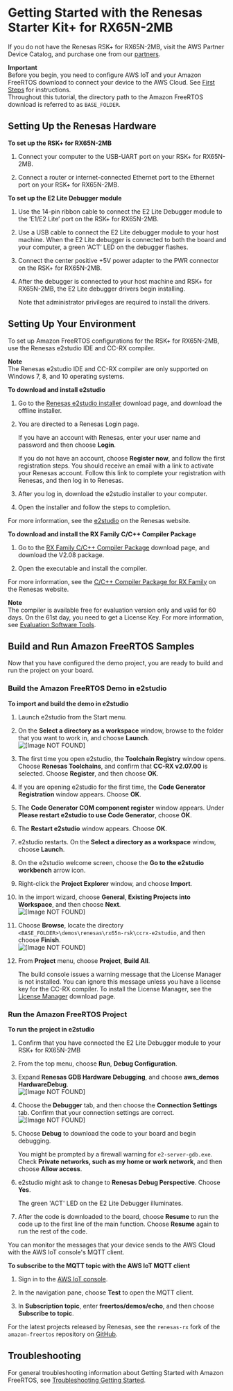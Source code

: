 # Getting Started with the Renesas Starter Kit\+ for RX65N\-2MB<a name="getting_started_renesas"></a>

If you do not have the Renesas RSK\+ for RX65N\-2MB, visit the AWS Partner Device Catalog, and purchase one from our [partners](https://devices.amazonaws.com/detail/a3G0L00000AAOkeUAH/Renesas-Starter-Kit+-for-RX65N-2MB)\.

**Important**  
Before you begin, you need to configure AWS IoT and your Amazon FreeRTOS download to connect your device to the AWS Cloud\. See [First Steps](freertos-prereqs.md) for instructions\.  
Throughout this tutorial, the directory path to the Amazon FreeRTOS download is referred to as `BASE_FOLDER`\.

## Setting Up the Renesas Hardware<a name="renesas-setup-hardware"></a>

**To set up the RSK\+ for RX65N\-2MB**

1. Connect your computer to the USB\-UART port on your RSK\+ for RX65N\-2MB\.

1. Connect a router or internet\-connected Ethernet port to the Ethernet port on your RSK\+ for RX65N\-2MB\.

**To set up the E2 Lite Debugger module**

1. Use the 14\-pin ribbon cable to connect the E2 Lite Debugger module to the ‘E1/E2 Lite’ port on the RSK\+ for RX65N\-2MB\.

1. Use a USB cable to connect the E2 Lite debugger module to your host machine\. When the E2 Lite debugger is connected to both the board and your computer, a green ‘ACT’ LED on the debugger flashes\.

1. Connect the center positive \+5V power adapter to the PWR connector on the RSK\+ for RX65N\-2MB\.

1. After the debugger is connected to your host machine and RSK\+ for RX65N\-2MB, the E2 Lite debugger drivers begin installing\.

   Note that administrator privileges are required to install the drivers\.

## Setting Up Your Environment<a name="renesas-setup-env"></a>

To set up Amazon FreeRTOS configurations for the RSK\+ for RX65N\-2MB, use the Renesas e2studio IDE and CC\-RX compiler\. 

**Note**  
The Renesas e2studio IDE and CC\-RX compiler are only supported on Windows 7, 8, and 10 operating systems\.

**To download and install e2studio**

1. Go to the [Renesas e2studio installer](https://www.renesas.com/in/en/software/D4000820.html) download page, and download the offline installer\.

1. You are directed to a Renesas Login page\.

   If you have an account with Renesas, enter your user name and password and then choose **Login**\.

   If you do not have an account, choose **Register now**, and follow the first registration steps\. You should receive an email with a link to activate your Renesas account\. Follow this link to complete your registration with Renesas, and then log in to Renesas\.

1. After you log in, download the e2studio installer to your computer\.

1. Open the installer and follow the steps to completion\.

For more information, see the [e2studio](https://www.renesas.com/us/en/products/software-tools/tools/ide/e2studio.html#productInfo) on the Renesas website\.

**To download and install the RX Family C/C\+\+ Compiler Package**

1. Go to the [RX Family C/C\+\+ Compiler Package](https://www.renesas.com/us/en/software/D4000652.html) download page, and download the V2\.08 package\.

1. Open the executable and install the compiler\.

For more information, see the [C/C\+\+ Compiler Package for RX Family](https://www.renesas.com/us/en/products/software-tools/tools/compiler-assembler/compiler-package-for-rx-family.html#productInfo) on the Renesas website\.

**Note**  
The compiler is available free for evaluation version only and valid for 60 days\. On the 61st day, you need to get a License Key\. For more information, see [Evaluation Software Tools](https://www.renesas.com/us/en/products/software-tools/evaluation-software-tools.html)\.

## Build and Run Amazon FreeRTOS Samples<a name="renesas-build-and-run-example"></a>

Now that you have configured the demo project, you are ready to build and run the project on your board\.

### Build the Amazon FreeRTOS Demo in e2studio<a name="renesas-freertos-import-project"></a>

**To import and build the demo in e2studio**

1. Launch e2studio from the Start menu\. 

1. On the **Select a directory as a workspace** window, browse to the folder that you want to work in, and choose **Launch**\.  
![\[Image NOT FOUND\]](http://docs.aws.amazon.com/freertos/latest/userguide/images/e2studio1.png)

1. The first time you open e2studio, the **Toolchain Registry** window opens\. Choose **Renesas Toolchains**, and confirm that **CC\-RX v2\.07\.00** is selected\. Choose **Register**, and then choose **OK**\.

1. If you are opening e2studio for the first time, the **Code Generator Registration** window appears\. Choose **OK**\.

1. The **Code Generator COM component register** window appears\. Under **Please restart e2studio to use Code Generator**, choose **OK**\.

1. The **Restart e2studio** window appears\. Choose **OK**\.

1. e2studio restarts\. On the **Select a directory as a workspace** window, choose **Launch**\.

1. On the e2studio welcome screen, choose the **Go to the e2studio workbench** arrow icon\.

1. Right\-click the **Project Explorer** window, and choose **Import**\.

1. In the import wizard, choose **General**, **Existing Projects into Workspace**, and then choose **Next**\.  
![\[Image NOT FOUND\]](http://docs.aws.amazon.com/freertos/latest/userguide/images/e2studio2.png)

1. Choose **Browse**, locate the directory `<BASE_FOLDER>\demos\renesas\rx65n-rsk\ccrx-e2studio`, and then choose **Finish**\.   
![\[Image NOT FOUND\]](http://docs.aws.amazon.com/freertos/latest/userguide/images/e2studio3.png)

1. From **Project** menu, choose **Project**, **Build All**\.

   The build console issues a warning message that the License Manager is not installed\. You can ignore this message unless you have a license key for the CC\-RX compiler\. To install the License Manager, see the [License Manager](https://www.renesas.com/us/en/software/D4000398.html) download page\.

### Run the Amazon FreeRTOS Project<a name="renesas-run"></a>

**To run the project in e2studio**

1. Confirm that you have connected the E2 Lite Debugger module to your RSK\+ for RX65N\-2MB

1. From the top menu, choose **Run**, **Debug Configuration**\.

1. Expand **Renesas GDB Hardware Debugging**, and choose **aws\_demos HardwareDebug**\.  
![\[Image NOT FOUND\]](http://docs.aws.amazon.com/freertos/latest/userguide/images/e2studio4.png)

1. Choose the **Debugger** tab, and then choose the **Connection Settings** tab\. Confirm that your connection settings are correct\.  
![\[Image NOT FOUND\]](http://docs.aws.amazon.com/freertos/latest/userguide/images/e2studio5.png)

1. Choose **Debug** to download the code to your board and begin debugging\.

   You might be prompted by a firewall warning for `e2-server-gdb.exe`\. Check **Private networks, such as my home or work network**, and then choose **Allow access**\.

1. e2studio might ask to change to **Renesas Debug Perspective**\. Choose **Yes**\.

   The green 'ACT' LED on the E2 Lite Debugger illuminates\.

1. After the code is downloaded to the board, choose **Resume** to run the code up to the first line of the main function\. Choose **Resume** again to run the rest of the code\.

You can monitor the messages that your device sends to the AWS Cloud with the AWS IoT console's MQTT client\.

**To subscribe to the MQTT topic with the AWS IoT MQTT client**

1. Sign in to the [AWS IoT console](https://console.aws.amazon.com/iotv2/)\.

1. In the navigation pane, choose **Test** to open the MQTT client\.

1. In **Subscription topic**, enter **freertos/demos/echo**, and then choose **Subscribe to topic**\.

For the latest projects released by Renesas, see the `renesas-rx` fork of the `amazon-freertos` repository on [GitHub](https://github.com/renesas-rx/amazon-freertos)\.

## Troubleshooting<a name="renesas-troubleshooting"></a>

For general troubleshooting information about Getting Started with Amazon FreeRTOS, see [Troubleshooting Getting Started](gsg-troubleshooting.md)\.